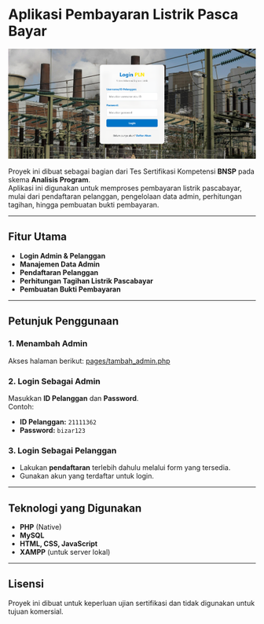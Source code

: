 # Aplikasi Pembayaran Listrik Pasca Bayar

![Tampilan Home](Images/Home%20.png)

Proyek ini dibuat sebagai bagian dari Tes Sertifikasi Kompetensi **BNSP** pada skema **Analisis Program**.  
Aplikasi ini digunakan untuk memproses pembayaran listrik pascabayar, mulai dari pendaftaran pelanggan, pengelolaan data admin, perhitungan tagihan, hingga pembuatan bukti pembayaran.

---

## Fitur Utama

- **Login Admin & Pelanggan**
- **Manajemen Data Admin**
- **Pendaftaran Pelanggan**
- **Perhitungan Tagihan Listrik Pascabayar**
- **Pembuatan Bukti Pembayaran**

---

## Petunjuk Penggunaan

### 1. Menambah Admin
Akses halaman berikut: [pages/tambah_admin.php](http://localhost/AnalisisProgram/ppob/pages/tambah_admin.php)

### 2. Login Sebagai Admin
Masukkan **ID Pelanggan** dan **Password**.  
Contoh:
- **ID Pelanggan:** `21111362`
- **Password:** `bizar123`

### 3. Login Sebagai Pelanggan
- Lakukan **pendaftaran** terlebih dahulu melalui form yang tersedia.
- Gunakan akun yang terdaftar untuk login.

---

## Teknologi yang Digunakan

- **PHP** (Native)
- **MySQL**
- **HTML, CSS, JavaScript**
- **XAMPP** (untuk server lokal)

---

## Lisensi

Proyek ini dibuat untuk keperluan ujian sertifikasi dan tidak digunakan untuk tujuan komersial.
